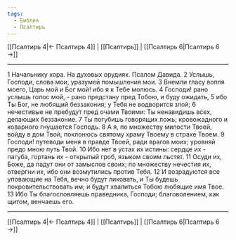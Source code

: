 ```yaml
---
tags:
  - Библия
  - Псалтирь
---
```

[[Псалтирь 4|← Псалтирь 4]] | [[Псалтирь]] | [[Псалтирь 6|Псалтирь 6 →]]

---
1 Начальнику хора. На духовых орудиях. Псалом Давида.
2 Услышь, Господи, слова мои, уразумей помышления мои.
3 Внемли гласу вопля моего, Царь мой и Бог мой! ибо я к Тебе молюсь.
4 Господи! рано услышь голос мой, - рано предстану пред Тобою, и буду ожидать,
5 ибо Ты Бог, не любящий беззакония; у Тебя не водворится злой;
6 нечестивые не пребудут пред очами Твоими: Ты ненавидишь всех, делающих беззаконие.
7 Ты погубишь говорящих ложь; кровожадного и коварного гнушается Господь.
8 А я, по множеству милости Твоей, войду в дом Твой, поклонюсь святому храму Твоему в страхе Твоем.
9 Господи! путеводи меня в правде Твоей, ради врагов моих; уровняй предо мною путь Твой.
10 Ибо нет в устах их истины: сердце их - пагуба, гортань их - открытый гроб, языком своим льстят.
11 Осуди их, Боже, да падут они от замыслов своих; по множеству нечестия их, отвергни их, ибо они возмутились против Тебя.
12 И возрадуются все уповающие на Тебя, вечно будут ликовать, и Ты будешь покровительствовать им; и будут хвалиться Тобою любящие имя Твое.
13 Ибо Ты благословляешь праведника, Господи; благоволением, как щитом, венчаешь его.

---
[[Псалтирь 4|← Псалтирь 4]] | [[Псалтирь]] | [[Псалтирь 6|Псалтирь 6 →]]